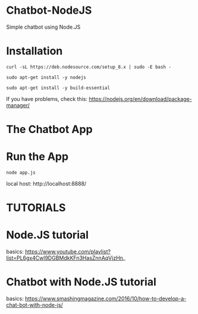 # Chatbot-NodeJS
Simple chatbot using Node.JS

# Installation

```
curl -sL https://deb.nodesource.com/setup_8.x | sudo -E bash -

sudo apt-get install -y nodejs

sudo apt-get install -y build-essential
```
If you have problems, check this: https://nodejs.org/en/download/package-manager/

# The Chatbot App

# Run the App
```
node app.js
```

local host: http://localhost:8888/
# TUTORIALS
# Node.JS tutorial

basics: https://www.youtube.com/playlist?list=PL6gx4Cwl9DGBMdkKFn3HasZnnAqVjzHn_

# Chatbot with Node.JS tutorial
basics: https://www.smashingmagazine.com/2016/10/how-to-develop-a-chat-bot-with-node-js/





